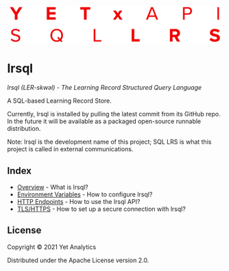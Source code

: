 ![SQL LRS Logo](doc/images/doc_logo.png)

# lrsql

_lrsql (LER-skwəl) - The Learning Record Structured Query Language_

A SQL-based Learning Record Store.

Currently, lrsql is installed by pulling the latest commit from its GitHub repo. In the future it will be available as a packaged open-source runnable distribution.

Note: lrsql is the development name of this project; SQL LRS is what this project is called in external communications.

## Index

- [Overview](doc/overview.md) - What is lrsql?
- [Environment Variables](doc/env_vars.md) - How to configure lrsql?
- [HTTP Endpoints](doc/endpoints.md) - How to use the lrsql API?
- [TLS/HTTPS](doc/https.md) - How to set up a secure connection with lrsql?

## License

Copyright © 2021 Yet Analytics

Distributed under the Apache License version 2.0.
